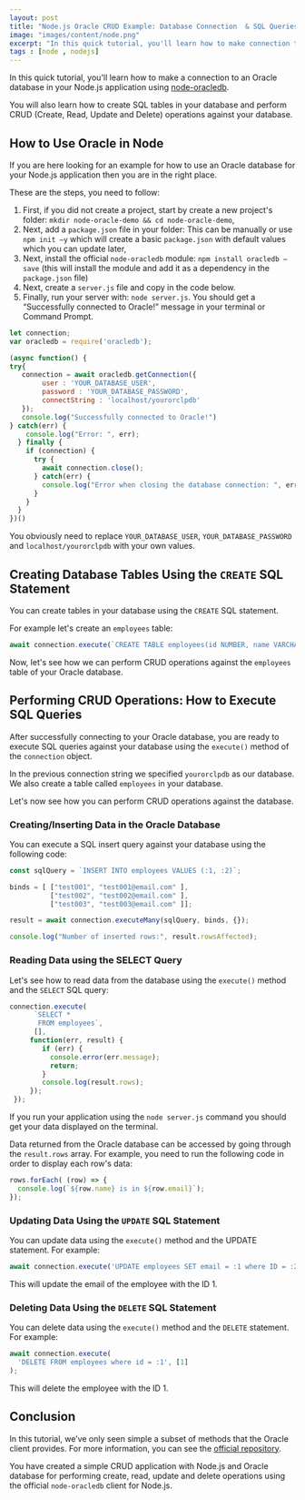 ```yaml
---
layout: post
title: "Node.js Oracle CRUD Example: Database Connection  & SQL Queries"
image: "images/content/node.png"
excerpt: "In this quick tutorial, you'll learn how to make connection to an Oracle database in your Node.js application using node-oracledb" 
tags : [node , nodejs]
---
```


In this quick tutorial, you'll learn how to make a connection to an Oracle database in your Node.js application using [node-oracledb](https://github.com/oracle/node-oracledb).

You will also learn how to create SQL tables in your database and perform CRUD (Create, Read, Update and Delete) operations against your database.

## How to Use Oracle in Node

If you are here looking for an example for how to use an Oracle database for your Node.js application then you are in the right place.

These are the steps, you need to follow:

1. First, if you did not create a project, start by create a new project's folder:  `mkdir node-oracle-demo && cd node-oracle-demo`,
2. Next, add a  `package.json`  file in your folder: This can be manually or use  `npm init –y` which will create a basic `package.json` with default values which you can update later, 
3. Next, install the official `node-oracledb` module:  `npm install oracledb –save` (this will install the module and add it as a dependency in the `package.json` file)
4.  Next, create a  `server.js`  file and copy in the code below.
5.  Finally, run your server with:  `node server.js`. You should get a  “Successfully connected to Oracle!” message in your terminal or Command Prompt.


 
```js
let connection;
var oracledb = require('oracledb');

(async function() {
try{
   connection = await oracledb.getConnection({
		user : 'YOUR_DATABASE_USER',
		password : 'YOUR_DATABASE_PASSWORD',
		connectString : 'localhost/yourorclpdb'
   });
   console.log("Successfully connected to Oracle!")
} catch(err) {
    console.log("Error: ", err);
  } finally {
    if (connection) {
      try {
        await connection.close();
      } catch(err) {
        console.log("Error when closing the database connection: ", err);
      }
    }
  }
})()
```

You obviously need to replace `YOUR_DATABASE_USER`, `YOUR_DATABASE_PASSWORD` and `localhost/yourorclpdb` with your own values.

## Creating Database Tables Using the `CREATE` SQL Statement 

You can create tables in your database using the `CREATE` SQL statement. 

For example let's create an `employees` table:

```js
await connection.execute(`CREATE TABLE employees(id NUMBER, name VARCHAR2(50), email VARCHAR2(100) )`);
```

Now, let's see how we can perform CRUD operations against the `employees` table of your Oracle database.

## Performing CRUD Operations: How to Execute SQL Queries

After successfully connecting to your Oracle database, you are ready to execute SQL queries against your database using the `execute()` method of the `connection` object.

In the previous connection string we specified `yourorclpdb` as our database. We also create a table called `employees` in your database.

Let's now see how you can perform CRUD operations against the database.

### Creating/Inserting Data in the Oracle Database

You can execute a SQL insert query against your database using the following code:

```js
const sqlQuery = `INSERT INTO employees VALUES (:1, :2)`;

binds = [ ["test001", "test001@email.com" ], 
		  ["test002", "test002@email.com" ], 
		  ["test003", "test003@email.com" ]];

result = await connection.executeMany(sqlQuery, binds, {});

console.log("Number of inserted rows:", result.rowsAffected);
```

### Reading Data using the SELECT Query

Let's see how to read data from the database using the `execute()` method and the `SELECT` SQL query:

```js
connection.execute(
      `SELECT *
       FROM employees`,
      [],  
     function(err, result) {
        if (err) {
          console.error(err.message);
          return;
        }
        console.log(result.rows);
     });
 });
``` 

If you run your application using the `node server.js` command you should get your data displayed on the terminal. 

Data returned from the Oracle database can be accessed by going through the  `result.rows`  array. For example, you need to run the following code in order to display each row's data:

```javascript
rows.forEach( (row) => {
  console.log(`${row.name} is in ${row.email}`);
});
```

### Updating Data Using  the `UPDATE` SQL Statement

You can update data using the `execute()` method and the UPDATE statement. For example:

```javascript
await connection.execute('UPDATE employees SET email = :1 where ID = :2', ['new@email.com', 1]);
```

This will update the email of the employee with the ID 1.

### Deleting Data Using the `DELETE` SQL Statement

You can delete data using the `execute()` method and the `DELETE` statement. For example:

```javascript
await connection.execute(
  'DELETE FROM employees where id = :1', [1]
);
```

This will delete the employee with the ID 1.

## Conclusion

In this tutorial, we’ve only seen simple a subset of methods that the Oracle client provides. For more information, you can see the  [official repository](https://github.com/oracle/node-oracledb). 

You have created a simple CRUD application with Node.js and Oracle database for performing create, read, update and delete operations using the official `node-oracledb` client for Node.js.
